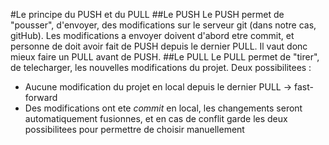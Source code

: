 #Le principe du PUSH et du PULL
##Le PUSH
Le PUSH permet de "pousser", d'envoyer, des modifications sur le serveur git (dans notre cas, gitHub).
Les modifications a envoyer doivent d'abord etre commit, et personne de doit avoir fait de PUSH depuis le dernier PULL.
Il vaut donc mieux faire un PULL avant de PUSH.
##Le PULL
Le PULL permet de "tirer", de telecharger, les nouvelles modifications du projet.
  Deux possibilitees : 
   - Aucune modification du projet en local depuis le dernier PULL -> fast-forward
   - Des modifications ont ete *commit* en local, les changements seront automatiquement fusionnes, et en cas de conflit garde les deux possibilitees pour permettre de choisir manuellement
